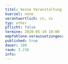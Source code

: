 ```yaml
---
titel: keine Veranstaltung
kuerzel: none
verantwortlich: cn, vs
typ: other
pflicht: false
termine: 2020-05-19 10:00
empfohlene-voraussetzungen: 
published: true
dauer: 180
raum: 3.216
info: 
---
```



